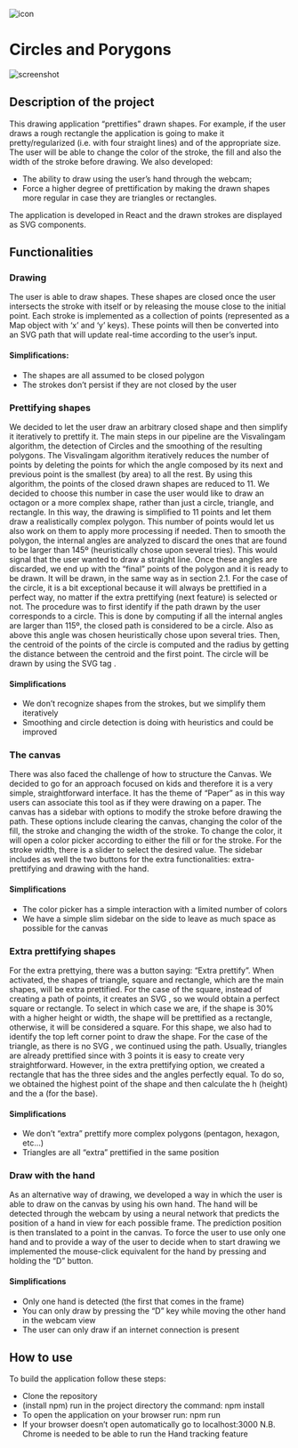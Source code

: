![icon](https://raw.githubusercontent.com/dspaccapeli/circles-and-porygons/master/public/favicon.ico?raw=true)
# Circles and Porygons
![screenshot](https://github.com/dspaccapeli/circles-and-porygons/blob/master/public/example_image.png?raw=true)
## Description of the project
This drawing application “prettifies” drawn shapes. For example, if the user draws a rough rectangle the application is going to make it pretty/regularized (i.e. with four straight lines) and of the appropriate size. The user will be able to change the color of the stroke, the fill and also the width of the stroke before drawing. We also developed:
- The ability to draw using the user’s hand through the webcam;
- Force a higher degree of prettification by making the drawn shapes more regular in case they are triangles or rectangles.

The application is developed in React and the drawn strokes are displayed as SVG components.
## Functionalities
### Drawing
The user is able to draw shapes. These shapes are closed once the user intersects the stroke with itself or by releasing the mouse close to the initial point. Each stroke is implemented as a collection of points (represented as a Map object with ‘x’ and ‘y’ keys). These points will then be converted into an SVG path that will update real-time according to the user’s input.
#### Simplifications:
- The shapes are all assumed to be closed polygon
- The strokes don’t persist if they are not closed by the user
### Prettifying shapes
We decided to let the user draw an arbitrary closed shape and then simplify it iteratively to prettify it. The main steps in our pipeline are the Visvalingam algorithm, the detection of Circles and the smoothing of the resulting polygons. The Visvalingam algorithm iteratively reduces the number of points by deleting the points for which the angle composed by its next and previous point is the smallest (by area) to all the rest. By using this algorithm, the points of the closed drawn shapes are reduced to 11. We decided to choose this number in case the user would like to draw an octagon or a more complex shape, rather than just a circle, triangle, and rectangle. In this way, the drawing is simplified to 11 points and let them draw a realistically complex polygon. This number of points would let us also work on them to apply more processing if needed. Then to smooth the polygon, the internal angles are analyzed to discard the ones that are found to be larger than 145º (heuristically chose upon several tries). This would signal that the user wanted to draw a straight line. Once these angles are discarded, we end up with the “final” points of the polygon and it is ready to be drawn. It will be drawn, in the same way as in section 2.1.
For the case of the circle, it is a bit exceptional because it will always be prettified in a perfect way, no matter if the extra prettifying (next feature) is selected or not. The procedure was to first identify if the path drawn by the user corresponds to a circle. This is done by computing if all the internal angles are larger than 115º, the closed path is considered to be a circle. Also as above this angle was chosen heuristically chose upon several tries. Then, the centroid of the points of the circle is computed and the radius by getting the distance between the centroid and the first point. The circle will be drawn by using the  SVG tag <circle>.
#### Simplifications
- We don’t recognize shapes from the strokes, but we simplify them iteratively
- Smoothing and circle detection is doing with heuristics and could be improved
### The canvas 
There was also faced the challenge of how to structure the Canvas. We decided to go for an approach focused on kids and therefore it is a very simple, straightforward interface. It has the theme of “Paper” as in this way users can associate this tool as if they were drawing on a paper.
The canvas has a sidebar with options to modify the stroke before drawing the path. These options include clearing the canvas, changing the color of the fill, the stroke and changing the width of the stroke. To change the color, it will open a color picker according to either the fill or for the stroke. For the stroke width, there is a slider to select the desired value. The sidebar includes as well the two buttons for the extra functionalities: extra-prettifying and drawing with the hand. 
#### Simplifications
- The color picker has a simple interaction with a limited number of colors
- We have a simple slim sidebar on the side to leave as much space as possible for the canvas
### Extra prettifying shapes
For the extra prettying, there was a button saying: “Extra prettify”. When activated, the shapes of triangle, square and rectangle, which are the main shapes, will be extra prettified. 
For the case of the square, instead of creating a path of points, it creates an SVG <rect>, so we would obtain a perfect square or rectangle. To select in which case we are, if the shape is 30% with a higher height or width, the shape will be prettified as a rectangle, otherwise, it will be considered a square. For this shape, we also had to identify the top left corner point to draw the shape.
For the case of the triangle, as there is no SVG <triangle>, we continued using the path. Usually, triangles are already prettified since with 3 points it is easy to create very straightforward. However, in the extra prettifying option, we created a rectangle that has the three sides and the angles perfectly equal. To do so, we obtained the highest point of the shape and then calculate the h (height) and the a (for the base).
#### Simplifications
- We don’t “extra” prettify more complex polygons (pentagon, hexagon, etc...)
- Triangles are all “extra” prettified in the same position
### Draw with the hand
As an alternative way of drawing, we developed a way in which the user is able to draw on the canvas by using his own hand. The hand will be detected through the webcam by using a neural network that predicts the position of a hand in view for each possible frame. The prediction position is then translated to a point in the canvas. 
To force the user to use only one hand and to provide a way of the user to decide when to start drawing we implemented the mouse-click equivalent for the hand by pressing and holding the “D” button.
#### Simplifications
- Only one hand is detected (the first that comes in the frame)
- You can only draw by pressing the “D” key while moving the other hand in the webcam view
- The user can only draw if an internet connection is present
## How to use
To build the application follow these steps:
- Clone the repository
- (install npm) run in the project directory the command: npm install
- To open the application on your browser run: npm run
- If your browser doesn’t open automatically go to localhost:3000
N.B. Chrome is needed to be able to run the Hand tracking feature
